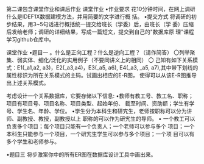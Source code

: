 第二课包含课堂作业和课后作业
课堂作业
•作业要求
花10分钟时间，在网上调研什么是IDEF1X数据建模方法，并用简要的文字进行概 括。
•提交方式
将调研的初步结果，用3~5句话进行概括统一提交给班长（学委）后，由班长（学 委）压缩后发给老师；调研的详细结果，写成一篇短文，提交到自己的"数据库原 理"课程学习github仓库中。


课堂作业
•题目一
。什么是正向工程？什么是逆向工程？（请作简答）
〇列举聚集、弱实体、细化/泛化的实用例子（不要同讲义上的相同）
〇 己知有如下关系模式：E1(_a1,a2, a3)，E2(_a3,a4)，E3(_a5, a6), E4(_a3, _a5, a7),其中带下划线的属性标识为所在关系模式的主码。试画出相应的E-R图， 使得可以从该E-R图推导出上述关系模式。

考虑设计一个关系数据库，它要存储以下信息:
•教师有教工号、教工名、职称；项目有项目号、项目名称、项目类型、起始年份、 截至时间、资助额；学生有学号、学生名、年龄、学位。
•学生分为本科生和研宄生，老师按职称可以分为讲师、副教授、教授，副教授以上 职称的可以作为研宄生的导师。
• 一个教工可以负责多个项目；每个项目只能有一个负责人；一个老师可以参与多个 项目；一个本科生只能参与一个项目，一个研宄生学生可以参与多个项目；一个项 目可以有多个学生和老师参与。

•题目三
将步激案你中的所有ER图在数据库设计工具中画出来。
